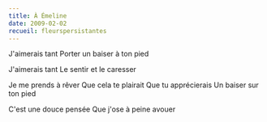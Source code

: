 ```yaml
---
title: À Émeline
date: 2009-02-02
recueil: fleurspersistantes
---
```


J'aimerais tant
Porter un baiser à ton pied

J'aimerais tant
Le sentir et le caresser

Je me prends à rêver
Que cela te plairait
Que tu apprécierais
Un baiser sur ton pied

C'est une douce pensée
Que j'ose à peine avouer
